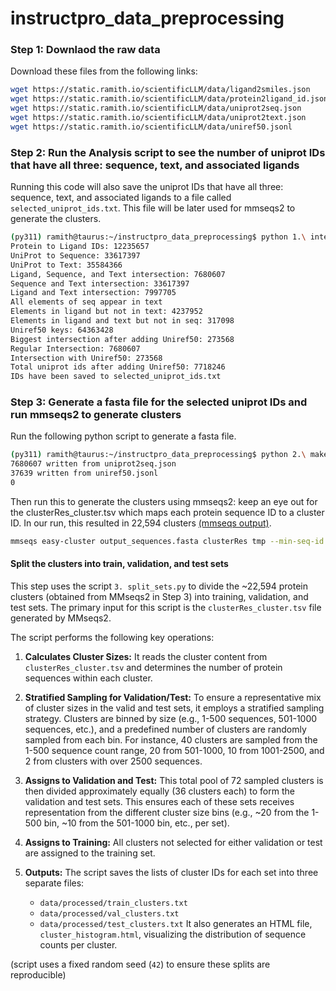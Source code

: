 # instructpro_data_preprocessing

### Step 1: Downlaod the raw data

Download these files from the following links:
```bash
wget https://static.ramith.io/scientificLLM/data/ligand2smiles.json
wget https://static.ramith.io/scientificLLM/data/protein2ligand_id.json
wget https://static.ramith.io/scientificLLM/data/uniprot2seq.json
wget https://static.ramith.io/scientificLLM/data/uniprot2text.json
wget https://static.ramith.io/scientificLLM/data/uniref50.jsonl
```

### Step 2: Run the Analysis script to see the number of uniprot IDs that have all three: sequence, text, and associated ligands

Running this code will also save the uniprot IDs that have all three: sequence, text, and associated ligands to a file called `selected_uniprot_ids.txt`. This file will be later used for mmseqs2 to generate the clusters.

```bash
(py311) ramith@taurus:~/instructpro_data_preprocessing$ python 1.\ intersection_curation.py 
Protein to Ligand IDs: 12235657
UniProt to Sequence: 33617397
UniProt to Text: 35584366
Ligand, Sequence, and Text intersection: 7680607
Sequence and Text intersection: 33617397
Ligand and Text intersection: 7997705
All elements of seq appear in text
Elements in ligand but not in text: 4237952
Elements in ligand and text but not in seq: 317098
Uniref50 keys: 64363428
Biggest intersection after adding Uniref50: 273568
Regular Intersection: 7680607
Intersection with Uniref50: 273568
Total uniprot ids after adding Uniref50: 7718246
IDs have been saved to selected_uniprot_ids.txt
```

### Step 3: Generate a fasta file for the selected uniprot IDs and run mmseqs2 to generate clusters

Run the following python script to generate a fasta file.

```bash
(py311) ramith@taurus:~/instructpro_data_preprocessing$ python 2.\ make_fasta.py 
7680607 written from uniprot2seq.json
37639 written from uniref50.jsonl
0
```

Then run this to generate the clusters using mmseqs2: keep an eye out for the clusterRes_cluster.tsv which maps each protein sequence ID to a cluster ID. In our run, this resulted in 22,594 clusters [(mmseqs output)](https://static.ramith.io/scientificLLM/mmseqs2_attemp2.txt).

```bash
mmseqs easy-cluster output_sequences.fasta clusterRes tmp --min-seq-id 0.3 -c 0.8 --cov-mode 1
```

#### Split the clusters into train, validation, and test sets

This step uses the script `3. split_sets.py` to divide the ~22,594 protein clusters (obtained from MMseqs2 in Step 3) into training, validation, and test sets. The primary input for this script is the `clusterRes_cluster.tsv` file generated by MMseqs2.

The script performs the following key operations:
1.  **Calculates Cluster Sizes:** It reads the cluster content from `clusterRes_cluster.tsv` and determines the number of protein sequences within each cluster.

2.  **Stratified Sampling for Validation/Test:** To ensure a representative mix of cluster sizes in the valid and test sets, it employs a stratified sampling strategy. Clusters are binned by size (e.g., 1-500 sequences, 501-1000 sequences, etc.), and a predefined number of clusters are randomly sampled from each bin. For instance, 40 clusters are sampled from the 1-500 sequence count range, 20 from 501-1000, 10 from 1001-2500, and 2 from clusters with over 2500 sequences.

3.  **Assigns to Validation and Test:** This total pool of 72 sampled clusters is then divided approximately equally (36 clusters each) to form the validation and test sets. This ensures each of these sets receives representation from the different cluster size bins (e.g., ~20 from the 1-500 bin, ~10 from the 501-1000 bin, etc., per set).

4.  **Assigns to Training:** All clusters not selected for either validation or test are assigned to the training set.

5.  **Outputs:** The script saves the lists of cluster IDs for each set into three separate files:
    * `data/processed/train_clusters.txt`
    * `data/processed/val_clusters.txt`
    * `data/processed/test_clusters.txt`
    It also generates an HTML file, `cluster_histogram.html`, visualizing the distribution of sequence counts per cluster.

(script uses a fixed random seed (`42`) to ensure these splits are reproducible)